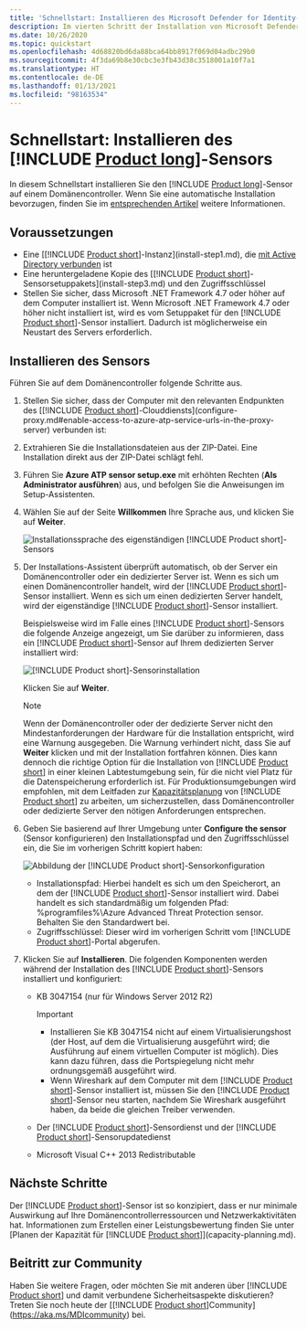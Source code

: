 ```yaml
---
title: 'Schnellstart: Installieren des Microsoft Defender for Identity-Sensors'
description: Im vierten Schritt der Installation von Microsoft Defender for Identity installieren Sie den Defender for Identity-Sensor.
ms.date: 10/26/2020
ms.topic: quickstart
ms.openlocfilehash: 4d68820bd6da88bca64bb8917f069d04adbc29b0
ms.sourcegitcommit: 4f3da69b8e30cbc3e3fb43d38c3518001a10f7a1
ms.translationtype: HT
ms.contentlocale: de-DE
ms.lasthandoff: 01/13/2021
ms.locfileid: "98163534"
---
```

# <a name="quickstart-install-the-product-long-sensor"></a>Schnellstart: Installieren des [!INCLUDE [Product long](includes/product-long.md)]-Sensors

In diesem Schnellstart installieren Sie den [!INCLUDE [Product long](includes/product-long.md)]-Sensor auf einem Domänencontroller. Wenn Sie eine automatische Installation bevorzugen, finden Sie im [entsprechenden Artikel](silent-installation.md) weitere Informationen.

## <a name="prerequisites"></a>Voraussetzungen

- Eine [[!INCLUDE [Product short](includes/product-short.md)]-Instanz](install-step1.md), die [mit Active Directory verbunden](install-step2.md) ist
- Eine heruntergeladene Kopie des [[!INCLUDE [Product short](includes/product-short.md)]-Sensorsetuppakets](install-step3.md) und den Zugriffsschlüssel
- Stellen Sie sicher, dass Microsoft .NET Framework 4.7 oder höher auf dem Computer installiert ist. Wenn Microsoft .NET Framework 4.7 oder höher nicht installiert ist, wird es vom Setuppaket für den [!INCLUDE [Product short](includes/product-short.md)]-Sensor installiert. Dadurch ist möglicherweise ein Neustart des Servers erforderlich.

## <a name="install-the-sensor"></a>Installieren des Sensors

Führen Sie auf dem Domänencontroller folgende Schritte aus.

1. Stellen Sie sicher, dass der Computer mit den relevanten Endpunkten des [[!INCLUDE [Product short](includes/product-short.md)]-Clouddiensts](configure-proxy.md#enable-access-to-azure-atp-service-urls-in-the-proxy-server) verbunden ist:
1. Extrahieren Sie die Installationsdateien aus der ZIP-Datei. Eine Installation direkt aus der ZIP-Datei schlägt fehl.
1. Führen Sie **Azure ATP sensor setup.exe** mit erhöhten Rechten (**Als Administrator ausführen**) aus, und befolgen Sie die Anweisungen im Setup-Assistenten.
1. Wählen Sie auf der Seite **Willkommen** Ihre Sprache aus, und klicken Sie auf **Weiter**.

    ![Installationssprache des eigenständigen [!INCLUDE [Product short](includes/product-short.md)]-Sensors](media/sensor-install-language.png)

1. Der Installations-Assistent überprüft automatisch, ob der Server ein Domänencontroller oder ein dedizierter Server ist. Wenn es sich um einen Domänencontroller handelt, wird der [!INCLUDE [Product short](includes/product-short.md)]-Sensor installiert. Wenn es sich um einen dedizierten Server handelt, wird der eigenständige [!INCLUDE [Product short](includes/product-short.md)]-Sensor installiert.

    Beispielsweise wird im Falle eines [!INCLUDE [Product short](includes/product-short.md)]-Sensors die folgende Anzeige angezeigt, um Sie darüber zu informieren, dass ein [!INCLUDE [Product short](includes/product-short.md)]-Sensor auf Ihrem dedizierten Server installiert wird:

    ![[!INCLUDE [Product short](includes/product-short.md)]-Sensorinstallation](media/sensor-install-deployment-type.png)

    Klicken Sie auf **Weiter**.

    > [!NOTE]
    > Wenn der Domänencontroller oder der dedizierte Server nicht den Mindestanforderungen der Hardware für die Installation entspricht, wird eine Warnung ausgegeben. Die Warnung verhindert nicht, dass Sie auf **Weiter** klicken und mit der Installation fortfahren können. Dies kann dennoch die richtige Option für die Installation von [!INCLUDE [Product short](includes/product-short.md)] in einer kleinen Labtestumgebung sein, für die nicht viel Platz für die Datenspeicherung erforderlich ist. Für Produktionsumgebungen wird empfohlen, mit dem Leitfaden zur [Kapazitätsplanung](capacity-planning.md) von [!INCLUDE [Product short](includes/product-short.md)] zu arbeiten, um sicherzustellen, dass Domänencontroller oder dedizierte Server den nötigen Anforderungen entsprechen.

1. Geben Sie basierend auf Ihrer Umgebung unter **Configure the sensor** (Sensor konfigurieren) den Installationspfad und den Zugriffsschlüssel ein, die Sie im vorherigen Schritt kopiert haben:

    ![Abbildung der [!INCLUDE [Product short](includes/product-short.md)]-Sensorkonfiguration](media/sensor-install-config.png)

    - Installationspfad: Hierbei handelt es sich um den Speicherort, an dem der [!INCLUDE [Product short](includes/product-short.md)]-Sensor installiert wird. Dabei handelt es sich standardmäßig um folgenden Pfad: %programfiles%\Azure Advanced Threat Protection sensor. Behalten Sie den Standardwert bei.
    - Zugriffsschlüssel: Dieser wird im vorherigen Schritt vom [!INCLUDE [Product short](includes/product-short.md)]-Portal abgerufen.

1. Klicken Sie auf **Installieren**. Die folgenden Komponenten werden während der Installation des [!INCLUDE [Product short](includes/product-short.md)]-Sensors installiert und konfiguriert:

    - KB 3047154 (nur für Windows Server 2012 R2)

        > [!IMPORTANT]
        >
        > - Installieren Sie KB 3047154 nicht auf einem Virtualisierungshost (der Host, auf dem die Virtualisierung ausgeführt wird; die Ausführung auf einem virtuellen Computer ist möglich). Dies kann dazu führen, dass die Portspiegelung nicht mehr ordnungsgemäß ausgeführt wird.
        > - Wenn Wireshark auf dem Computer mit dem [!INCLUDE [Product short](includes/product-short.md)]-Sensor installiert ist, müssen Sie den [!INCLUDE [Product short](includes/product-short.md)]-Sensor neu starten, nachdem Sie Wireshark ausgeführt haben, da beide die gleichen Treiber verwenden.

    - Der [!INCLUDE [Product short](includes/product-short.md)]-Sensordienst und der [!INCLUDE [Product short](includes/product-short.md)]-Sensorupdatedienst
    - Microsoft Visual C++ 2013 Redistributable

## <a name="next-steps"></a>Nächste Schritte

Der [!INCLUDE [Product short](includes/product-short.md)]-Sensor ist so konzipiert, dass er nur minimale Auswirkung auf Ihre Domänencontrollerressourcen und Netzwerkaktivitäten hat. Informationen zum Erstellen einer Leistungsbewertung finden Sie unter [Planen der Kapazität für [!INCLUDE [Product short](includes/product-short.md)]](capacity-planning.md).

## <a name="join-the-community"></a>Beitritt zur Community

Haben Sie weitere Fragen, oder möchten Sie mit anderen über [!INCLUDE [Product short](includes/product-short.md)] und damit verbundene Sicherheitsaspekte diskutieren? Treten Sie noch heute der [[!INCLUDE [Product short](includes/product-short.md)]Community](https://aka.ms/MDIcommunity) bei.
